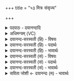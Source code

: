 +++
title = "५३ मित्रः संसृज्य"

+++
<details><summary>पदपाठः - दयानन्दादि</summary>

मि॒त्रः। स॒ꣳसृज्येति॑ स॒म्ऽसृज्य॑। पृ॒थि॒वीम्। भूमि॑म्। च॒। ज्योति॑षा। स॒ह। सुजा॑त॒मिति॒ सुऽजा॑तम्। जा॒तवे॑दस॒मिति॑ जा॒तऽवे॑दसम्। अ॒य॒क्ष्माय॑। त्वा॒। सम्। सृ॒जा॒मि॒। प्र॒जाभ्य॒ इति॑ प्र॒ऽजाभ्यः॑। ५३।
</details>

<details><summary>अधिमन्त्रम् (VC)</summary>

- मित्रो देवता
- सिन्धुद्वीप ऋषिः
- उपरिष्टाद् बृहती
- मध्यमः
</details>

<details><summary>दयानन्द-सरस्वती (हि) - विषयः</summary>

फिर भी वही विषय अगले मन्त्र में कहा है ॥
</details>

<details><summary>दयानन्द-सरस्वती (हि) - पदार्थः</summary>

पदार्थान्वयभाषाः -  हे पते ! जो आप (मित्रः) सब के मित्र होके (प्रजाभ्यः) पालने योग्य प्रजाओं को (अयक्ष्माय) आरोग्य के लिये (ज्योतिषा) विद्या और न्याय की अच्छी शिक्षा के प्रकाश के (सह) साथ (पृथिवीम्) अन्तरिक्ष (च) और (भूमिम्) पृथिवी के साथ (संसृज्य) सम्बन्ध करके मुझ को सुख देते हो। उस (सुजातम्) अच्छे प्रकार प्रसिद्ध (जातवेदसम्) वेदों के जानने हारे (त्वा) आपको मैं (संसृजामि) प्रसिद्ध करती हूँ ॥५३ ॥
</details>

<details><summary>दयानन्द-सरस्वती (हि) - भावार्थः</summary>

भावार्थभाषाः -  स्त्री-पुरुषों को चाहिये कि श्रेष्ठ, गुणवान्, विद्वानों के सङ्ग से शुद्ध आचार का ग्रहण कर शरीर और आत्मा के आरोग्य को प्राप्त हो के अच्छे-अच्छे सन्तानों को उत्पन्न करें ॥५३ ॥
</details>

<details><summary>दयानन्द-सरस्वती (सं) - विषयः</summary>

पुनस्तमेव विषयमाह ॥
</details>

<details><summary>दयानन्द-सरस्वती (सं) - पदार्थः</summary>

पदार्थान्वयभाषाः -  हे पते ! यस्त्वं मित्रः प्रजाभ्योऽयक्ष्माय ज्योतिषा सह पृथिवीं भूमिं च संसृज्य मां सुखयसि। तं सुजातं जातवेदसं त्वाऽहमप्येतदर्थं संसृजामि ॥५३ ॥
</details>

<details><summary>दयानन्द-सरस्वती (सं) - भावार्थः</summary>

भावार्थभाषाः -  स्त्रीपुरुषाभ्यां सद्गुणविद्वदासङ्गाच्छ्रेष्ठाचारं कृत्वा शरीरात्मनोरारोग्यं संपाद्य सुप्रजा उत्पादनीयाः ॥५३ ॥
</details>

<details><summary>सविता जोशी ← दयानन्दः (म) - भावार्थः</summary>

भावार्थभाषाः -  स्त्री-पुरुषांनी श्रेष्ठ गुणवान विद्वानांच्या संगतीने शुद्ध आचरण ठेवावे व शरीर आणि आत्मा यांना निरोगी बनवावे व चांगल्या संतानांना जन्म द्यावा.
</details>